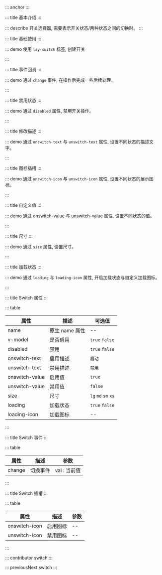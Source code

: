 ::: anchor
:::

::: title 基本介绍
:::

::: describe 开关选择器, 需要表示开关状态/两种状态之间的切换时。
:::

::: title 基础使用
:::

::: demo 使用 `lay-switch` 标签, 创建开关

<template>
  <lay-switch v-model="active1"></lay-switch>
</template>

<script>
import { ref } from 'vue'

export default {
  setup() {

    const active1 = ref(false);

    return {
        active1
    }
  }
}
</script>

:::

::: title 事件回调
:::

::: demo 通过 `change` 事件, 在操作后完成一些后续处理。

<template>
  <lay-switch v-model="active2" @change="change"></lay-switch>
</template>

<script>
import { ref } from 'vue'

export default {
  setup() {

    const active2 = ref(true);

    const change = function( val ) {
        console.log("当前值:" + val)
    }

    return {
        active2,
        change
    }
  }
}
</script>

:::

::: title 禁用状态
:::

::: demo 通过 `disabled` 属性, 禁用开关操作。

<template>
  <lay-switch v-model="active3" :disabled="disabled"></lay-switch>
</template>

<script>
import { ref } from 'vue'

export default {
  setup() {

    const active3 = ref(true);
    const disabled = ref(true)

    return {
        active3
    }
  }
}
</script>

:::

::: title 修改描述
:::

::: demo 通过 `onswitch-text` 与 `unswitch-text` 属性, 设置不同状态的描述文字。 

<template>
  <lay-switch v-model="active4" onswitch-text="白天"  unswitch-text="夜间"></lay-switch>
</template>

<script>
import { ref } from 'vue'

export default {
  setup() {

    const active4 = ref(true)

    return {
        active4
    }
  }
}
</script>

:::

::: title 图标插槽
:::

::: demo 通过 `onswitch-icon` 与 `unswitch-icon` 属性, 设置不同状态的展示图标。 

<template>
  <lay-switch v-model="active5">
    <template #onswitch-icon>😄</template>
    <template #unswitch-icon>🤔</template>
  </lay-switch>
</template>

<script>
import { ref } from 'vue'

export default {
  setup() {

    const active5 = ref(true)

    return {
        active5
    }
  }
}
</script>

:::

::: title 自定义值
:::

::: demo 通过 onswitch-value 与 unswitch-value 属性, 设置不同状态的值。

<template>
  <lay-switch v-model="active6" onswitch-value="dark" unswitch-value="light"></lay-switch>
</template>

<script>
import { ref } from 'vue'

export default {
  setup() {

    const active6 = ref('dark')

    return {
        active6
    }
  }
}
</script>

:::

::: title 尺寸
:::

::: demo 通过 `size` 属性, 设置尺寸。

<template>
  <div style='display:flex;align-items: flex-end;'>
    <lay-switch v-model="active7" size='lg'></lay-switch>
    <lay-switch v-model="active7" size='md' style='margin-left:10px'></lay-switch>
    <lay-switch v-model="active7" size='sm' style='margin-left:10px'></lay-switch>
    <lay-switch v-model="active7" size='xs' style='margin-left:10px'></lay-switch>
  </div>
</template>

<script>
import { ref } from 'vue'

export default {
  setup() {

    const active7 = ref(true)

    return {
        active7
    }
  }
}
</script>

:::

::: title 加载状态
:::

::: demo 通过 `loading` 与 `loading-icon` 属性, 开启加载状态与自定义加载图标。 

<template>
  <lay-switch v-model="active8" :loading="loading8"  :disabled="true"></lay-switch>
  <lay-switch v-model="loading8" style='margin-left:10px'></lay-switch>
</template>

<script>
import { ref } from 'vue'

export default {
  setup() {

    const active8 = ref(true)
    const loading8 = ref(true)

    return {
        active8,
        loading8
    }
  }
}
</script>

:::

::: title Switch 属性
:::

::: table

| 属性          | 描述           | 可选值                 |
| ------------- | -------------- | --------------------- |
| name          | 原生 name 属性 | --                     |
| v-model       | 是否启用       | `true` `false`         |
| disabled      | 禁用           | `true` `false`         |
| onswitch-text | 启用描述        | `启动`                |
| unswitch-text | 禁用描述        | `禁用`                |
| onswitch-value | 启用值         | `true`                |
| unswitch-value | 禁用值         | `false`               |
| size           | 尺寸           | `lg` `md` `sm` `xs`   |
| loading        | 加载状态       | `true` `false`        |
| loading-icon   | 加载图标       | --                    |

:::

::: title Switch 事件
:::

::: table

| 属性   | 描述     | 参数           |
| ------ | -------- | ---------------- |
| change | 切换事件 | val : 当前值 |

:::

::: title Switch 插槽
:::

::: table

| 属性   | 描述     | 参数           |
| ------ | -------- | ---------------- |
| onswitch-icon | 启用图标 | -- |
| unswitch-icon | 禁用图标 | -- |
:::

::: contributor switch
::: 

::: previousNext switch
:::